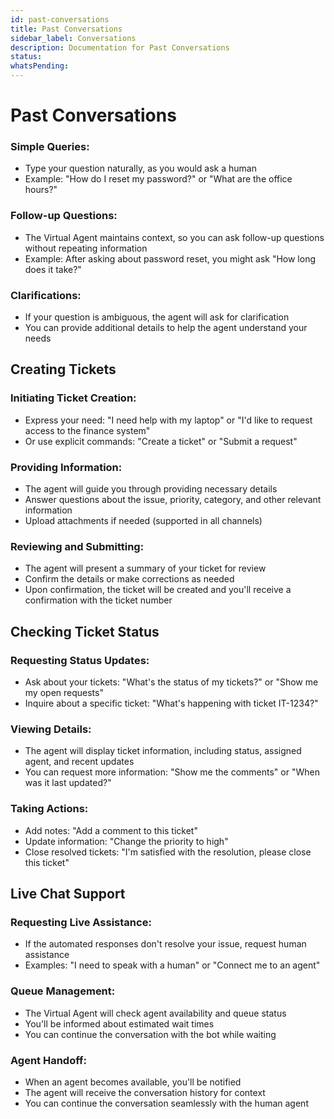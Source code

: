 ```yaml
---
id: past-conversations
title: Past Conversations
sidebar_label: Conversations
description: Documentation for Past Conversations
status: 
whatsPending: 
---
```


# Past Conversations

### Simple Queries:

- Type your question naturally, as you would ask a human
- Example: "How do I reset my password?" or "What are the office hours?"

### Follow-up Questions:

- The Virtual Agent maintains context, so you can ask follow-up questions without repeating information
- Example: After asking about password reset, you might ask "How long does it take?"

### Clarifications:

- If your question is ambiguous, the agent will ask for clarification
- You can provide additional details to help the agent understand your needs

## Creating Tickets

### Initiating Ticket Creation:

- Express your need: "I need help with my laptop" or "I'd like to request access to the finance system"
- Or use explicit commands: "Create a ticket" or "Submit a request"

### Providing Information:

- The agent will guide you through providing necessary details
- Answer questions about the issue, priority, category, and other relevant information
- Upload attachments if needed (supported in all channels)

### Reviewing and Submitting:

- The agent will present a summary of your ticket for review
- Confirm the details or make corrections as needed
- Upon confirmation, the ticket will be created and you'll receive a confirmation with the ticket number

## Checking Ticket Status

### Requesting Status Updates:

- Ask about your tickets: "What's the status of my tickets?" or "Show me my open requests"
- Inquire about a specific ticket: "What's happening with ticket IT-1234?"

### Viewing Details:

- The agent will display ticket information, including status, assigned agent, and recent updates
- You can request more information: "Show me the comments" or "When was it last updated?"

### Taking Actions:

- Add notes: "Add a comment to this ticket"
- Update information: "Change the priority to high"
- Close resolved tickets: "I'm satisfied with the resolution, please close this ticket"

## Live Chat Support

### Requesting Live Assistance:

- If the automated responses don't resolve your issue, request human assistance
- Examples: "I need to speak with a human" or "Connect me to an agent"

### Queue Management:

- The Virtual Agent will check agent availability and queue status
- You'll be informed about estimated wait times
- You can continue the conversation with the bot while waiting

### Agent Handoff:

- When an agent becomes available, you'll be notified
- The agent will receive the conversation history for context
- You can continue the conversation seamlessly with the human agent

